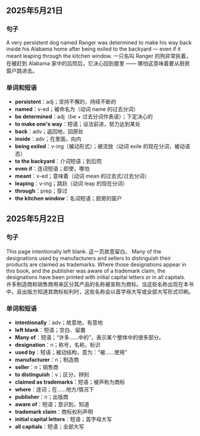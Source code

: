 ## 2025年5月21日
### 句子
A very persistent dog named Ranger was determined to make his way back inside his Alabama home after being exiled to the backyard — even if it meant leaping through the kitchen window.
一只名叫 Ranger 的狗非常执着，在被赶到 Alabama 家中的后院后，它决心回到屋里 —— 哪怕这意味着要从厨房窗户跳进去。
### 单词和短语
- **persistent**：adj；坚持不懈的，持续不断的
- **named**：v-ed；被命名为（动词 name 的过去分词）
- **be determined**：adj（be + 过去分词作表语）；下定决心的
- **to make one's way**：短语；设法前进，努力达到某处
- **back**：adv；返回地，回原处
- **inside**：adv；在里面，向内
- **being exiled**：v-ing（被动形式）；被流放（动词 exile 的现在分词，被动语态）
- **to the backyard**：介词短语；到后院
- **even if**：连词短语；即使，哪怕
- **meant**：v-ed；意味着（动词 mean 的过去式/过去分词）
- **leaping**：v-ing；跳跃（动词 leap 的现在分词）
- **through**：prep；穿过
- **the kitchen window**：名词短语；厨房的窗户
## 2025年5月22日
### 句子
This page intentionally left blank.
这一页故意留白。
Many of the designations used by manufacturers and sellers to distinguish their products are claimed as trademarks. Where those designations appear in this book, and the publisher was aware of a trademark claim, the designations have been printed with initial capital letters or in all capitals.  
许多制造商和销售商用来区分其产品的名称被宣称为商标。当这些名称出现在本书中，且出版方知道其商标权利时，这些名称会以首字母大写或全部大写形式印刷。
### 单词和短语
- **intentionally**：adv；故意地，有意地
- **left blank**：短语；空白、留置
- **Many of**：短语；“许多……中的”，表示某个整体中的很多部分。
- **designation**：n；称号，名称，标识
- **used by**：短语；被动结构，意为：“被……使用”
- **manufacturer**：n；制造商
- **seller**：n；销售商
- **to distinguish**：v；区分，辨别
- **claimed as trademarks**：短语；被声称为商标
- **where**：连词；在……地方/情况下
- **publisher**：n；出版商
- **aware of**：短语；意识到，知道
- **trademark claim**：商标权利声明
- **initial capital letters**：短语；首字母大写
- **all capitals**：短语；全部大写